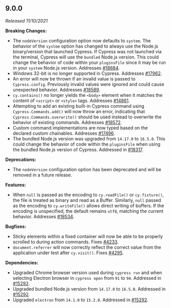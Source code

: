 ## 9.0.0

_Released 11/10/2021_

**Breaking Changes:**

- The `nodeVersion` configuration option now defaults to `system`. The behavior
  of the `system` option has changed to always use the Node.js binary/version
  that launched Cypress. If Cypress was not launched via the terminal, Cypress
  will use the `bundled` Node.js version. This could change the behavior of code
  within your `pluginsFile` since it may be run in your `system` Node.js
  version. Addresses
  [#18684](https://github.com/cypress-io/cypress/issues/18684).
- Windows 32-bit is no longer supported in Cypress. Addresses
  [#17962](https://github.com/cypress-io/cypress/issues/17962).
- An error will now be thrown if an invalid value is passed to `Cypress.config`.
  Previously invalid values were ignored and could cause unexpected behavior.
  Addresses [#18589](https://github.com/cypress-io/cypress/pull/18589).
- `cy.contains()` no longer yields the `<body>` element when it matches the
  content of `<script>` or `<style>` tags. Addresses
  [#14861](https://github.com/cypress-io/cypress/issues/14861).
- Attempting to add an existing built-in Cypress command using
  `Cypress.Commands.add()` will now throw an error, indicating that
  `Cypress.Commands.overwrite()` should be used instead to overwrite the
  behavior of existing commands. Addresses
  [#18572](https://github.com/cypress-io/cypress/issues/18572).
- Custom command implementations are now typed based on the declared custom
  chainables. Addresses
  [#17496](https://github.com/cypress-io/cypress/issues/17496).
- The bundled Node.js version was upgraded from `14.17.0` to `16.5.0`. This
  could change the behavior of code within the `pluginsFile` when using the
  bundled Node.js version of Cypress. Addressed in
  [#18317](https://github.com/cypress-io/cypress/pull/18317).

**Deprecations:**

- The `nodeVersion` configuration option has been deprecated and will be removed
  in a future release.

**Features:**

- When `null` is passed as the encoding to `cy.readFile()` or `cy.fixture()`,
  the file is treated as binary and read as a Buffer. Similarly, `null` passed
  as the encoding to `cy.writeFile()` allows direct writing of buffers. If the
  encoding is unspecified, the default remains `utf8`, matching the current
  behavior. Addresses
  [#18534](https://github.com/cypress-io/cypress/issues/18534).

**Bugfixes:**

- Sticky elements within a fixed container will now be able to be properly
  scrolled to during action commands. Fixes
  [#4233](https://github.com/cypress-io/cypress/issues/4233).
- `document.referrer` will now correctly reflect the correct value from the
  application under test after `cy.visit()`. Fixes
  [#4295](https://github.com/cypress-io/cypress/issues/4295).

**Dependencies:**

- Upgraded Chrome browser version used during `cypress run` and when selecting
  Electron browser in `cypress open` from `91` to `94`. Addressed in
  [#15292](https://github.com/cypress-io/cypress/pull/18317).
- Upgraded bundled Node.js version from `14.17.0` to `16.5.0`. Addressed in
  [#15292](https://github.com/cypress-io/cypress/pull/18317).
- Upgraded `electron` from `14.1.0` to `15.2.0`. Addressed in
  [#15292](https://github.com/cypress-io/cypress/pull/18317).
